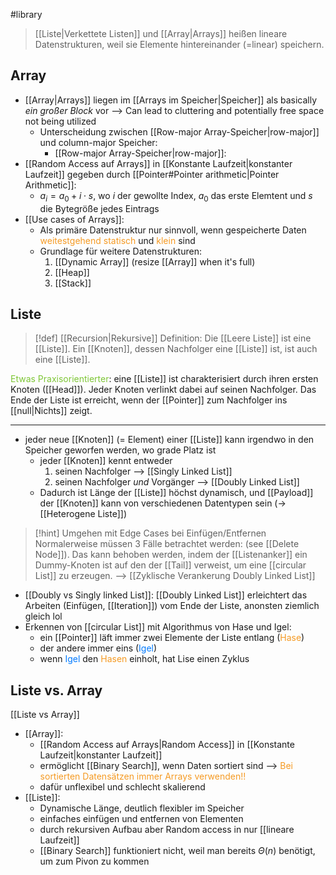 #library 
> [[Liste|Verkettete Listen]] und [[Array|Arrays]] heißen lineare Datenstrukturen, weil sie Elemente hintereinander (=linear) speichern.

## Array
- [[Array|Arrays]] liegen im [[Arrays im Speicher|Speicher]] als basically _ein großer Block_ vor
	--> Can lead to cluttering and potentially free space not being utilized
	- Unterscheidung zwischen [[Row-major Array-Speicher|row-major]] und column-major Speicher:
		- [[Row-major Array-Speicher|row-major]]: 
- [[Random Access auf Arrays]] in [[Konstante Laufzeit|konstanter Laufzeit]] gegeben durch [[Pointer#Pointer arithmetic|Pointer Arithmetic]]:
	- $a_{i} = a_{0} + i \cdot s$, wo $i$ der gewollte Index, $a_{0}$ das erste Elemtent und $s$ die Bytegröße jedes Eintrags
- [[Use cases of Arrays]]:
	- Als primäre Datenstruktur nur sinnvoll, wenn gespeicherte Daten <span style="color:rgb(245, 154, 35)">weitestgehend statisch</span> und <span style="color:rgb(245, 154, 35)">klein</span> sind
	- Grundlage für weitere Datenstrukturen:
		1. [[Dynamic Array]] (resize [[Array]] when it's full)
		2. [[Heap]]
		3. [[Stack]]
## Liste
> [!def] [[Recursion|Rekursive]] Definition:
> Die [[Leere Liste]] ist eine [[Liste]]. Ein [[Knoten]], dessen Nachfolger eine [[Liste]] ist, ist auch eine [[Liste]].

<span style="color:rgb(126, 198, 54)">Etwas Praxisorientierter</span>: eine [[Liste]] ist charakterisiert durch ihren ersten Knoten ([[Head]]). Jeder Knoten verlinkt dabei auf seinen Nachfolger. Das Ende der Liste ist erreicht, wenn der [[Pointer]] zum Nachfolger ins [[null|Nichts]] zeigt. 

---
- jeder neue [[Knoten]] (= Element) einer [[Liste]] kann irgendwo in den Speicher geworfen werden, wo grade Platz ist
	- jeder [[Knoten]] kennt entweder
		1. seinen Nachfolger --> [[Singly Linked List]]
		2. seinen Nachfolger _und_ Vorgänger --> [[Doubly Linked List]]
	- Dadurch ist Länge der [[Liste]] höchst dynamisch, und [[Payload]] der [[Knoten]] kann von verschiedenen Datentypen sein (-> [[Heterogene Liste]])
> [!hint] Umgehen mit Edge Cases bei Einfügen/Entfernen
> Normalerweise müssen 3 Fälle betrachtet werden: (see [[Delete Node]]). Das kann behoben werden, indem der [[Listenanker]] ein Dummy-Knoten ist auf den der [[Tail]] verweist, um eine [[circular List]] zu erzeugen. --> [[Zyklische Verankerung Doubly Linked List]]

- [[Doubly vs Singly linked List]]: [[Doubly Linked List]] erleichtert das Arbeiten (Einfügen, [[Iteration]]) vom Ende der Liste, anonsten ziemlich gleich lol
- Erkennen von [[circular List]] mit Algorithmus von Hase und Igel:
	- ein [[Pointer]] läft immer zwei Elemente der Liste entlang (<span style="color:rgb(245, 154, 35)">Hase</span>)
	- der andere immer eins (<span style="color:rgb(0, 122, 255)">Igel</span>)
	- wenn <span style="color:rgb(0, 122, 255)">Igel</span> den <span style="color:rgb(245, 154, 35)">Hasen</span> einholt, hat Lise einen Zyklus
## Liste vs. Array
[[Liste vs Array]]

- [[Array]]:
	- [[Random Access auf Arrays|Random Access]] in [[Konstante Laufzeit|konstanter Laufzeit]]
	- ermöglicht [[Binary Search]], wenn Daten sortiert sind
		--> <span style="color:rgb(245, 154, 35)"> Bei sortierten Datensätzen immer Arrays verwenden!!</span>
	- dafür unflexibel und schlecht skalierend
- [[Liste]]:
	- Dynamische Länge, deutlich flexibler im Speicher
	- einfaches einfügen und entfernen von Elementen
	- durch rekursiven Aufbau aber Random access in nur [[lineare Laufzeit]]
	- [[Binary Search]] funktioniert nicht, weil man bereits $\Theta(n)$ benötigt, um zum Pivon zu kommen
